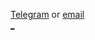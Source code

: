 <a href="https://telegram.me/lusm554">Telegram</a> or 
<a href="mailto:loveyousomuch554@gmail.com">email</a> <br>
<a href="https://lusm554.github.io">_</a>

